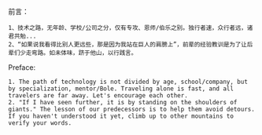 
前言：

    1、技术之路，无年龄、学校/公司之分，仅有专攻、恩师/伯乐之别。独行者速，众行者远，诸君共勉...
    2、“如果说我看得比别人更远些，那是因为我站在巨人的肩膀上”，前辈的经验教训是为了让后辈们少走弯路。如未体味，跻于他山，以行践言。


Preface:

    1. The path of technology is not divided by age, school/company, but by specialization, mentor/Bole. Traveling alone is fast, and all travelers are far away. Let's encourage each other.
    2. "If I have seen further, it is by standing on the shoulders of giants." The lesson of our predecessors is to help them avoid detours. If you haven't understood it yet, climb up to other mountains to verify your words.


<!--
**namespacebox/namespacebox** is a ✨ _special_ ✨ repository because its `README.md` (this file) appears on your GitHub profile.

Here are some ideas to get you started:

- 🔭 I’m currently working on ...
- 🌱 I’m currently learning ...
- 👯 I’m looking to collaborate on ...
- 🤔 I’m looking for help with ...
- 💬 Ask me about ...
- 📫 How to reach me: ...
- 😄 Pronouns: ...
- ⚡ Fun fact: ...
-->
